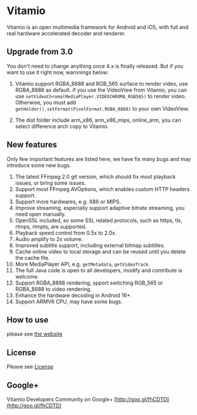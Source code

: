 Vitamio
===============

Vitamio is an open multimedia framework for Android and iOS, with full and real hardware accelerated decoder and renderer.

Upgrade from 3.0
----------------

You don't need to change anything once 4.x is finally released. But if you want to use it right now, warnnings below:

1. Vitamio support RGBA\_8888 and RGB\_565 surface to render video, use RGBA\_8888 as default. if you use the VideoView from Vitamio, you can use `setVideoChroma(MediaPlayer.VIDEOCHROMA_RGB565)` to render video. Otherwise, you must add `getHolder().setFormat(PixelFormat.RGBA_8888)` to your own VideoView.

2. The dist folder include arm_x86, arm_x86_mips, online_arm, you can select difference arch copy to Vitamio.

New features
------------

Only few important features are listed here, we have fix many bugs and may introduce some new bugs.

1. The latest FFmpeg 2.0 git version, which should fix most playback issues, or bring some issues.
2. Support most FFmpeg AVOptions, which enables custom HTTP headers support.
3. Support more hardwares, e.g. X86 or MIPS.
4. Improve streaming, especially support adaptive bitrate streaming, you need open manually.
5. OpenSSL included, so some SSL related protocols, such as https, tls, rtmps, rtmpts, are supported.
6. Playback speed control from 0.5x to 2.0x.
7. Audio amplify to 2x volume.
8. Improved subtitle support, including external bitmap subtitles.
9. Cache online video to local storage and can be reused until you delete the cache file.
10. More MediaPlayer API, e.g. `getMetadata`, `getVideoTrack`.
11. The full Java code is open to all developers, modify and contribute is welcome.
12. Support RGBA\_8888 rendering, spport switching RGB\_565 or RGBA\_8888 to video rendering.
13. Enhance the hardware decoding in Android 16+.
14. Support ARMV6 CPU, may have some bugs.

How to use
----------

please see [the website](https://github.com/yixia/VitamioBundle/wiki)

License
-------

Please see [License](http://www.vitamio.org/en/License)


## Google+
Vitamio Developers Community on Google+ [http://goo.gl/fhCDTD](http://goo.gl/fhCDTD)
